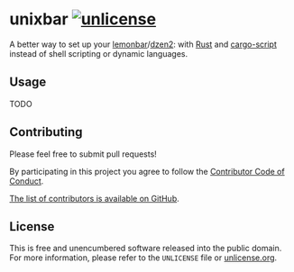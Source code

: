 # unixbar [![unlicense](https://img.shields.io/badge/un-license-green.svg?style=flat)](http://unlicense.org)

A better way to set up your [lemonbar]/[dzen2]: with [Rust] and [cargo-script] instead of shell scripting or dynamic languages.

[lemonbar]: https://github.com/LemonBoy/bar
[dzen2]: https://github.com/robm/dzen
[Rust]: https://www.rust-lang.org
[cargo-script]: https://github.com/DanielKeep/cargo-script

## Usage

TODO

## Contributing

Please feel free to submit pull requests!

By participating in this project you agree to follow the [Contributor Code of Conduct](http://contributor-covenant.org/version/1/4/).

[The list of contributors is available on GitHub](https://github.com/myfreeweb/unixbar/graphs/contributors).

## License

This is free and unencumbered software released into the public domain.  
For more information, please refer to the `UNLICENSE` file or [unlicense.org](http://unlicense.org).
